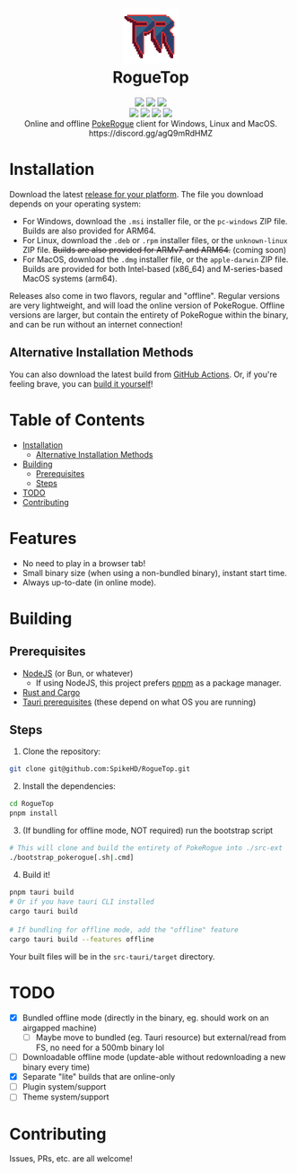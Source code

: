 <h1 align="center">
 <img height="100px" src="https://raw.githubusercontent.com/SpikeHD/roguetop/main/src-tauri/icons/icon.png" />
 <br />
 RogueTop
</h1>
<div align="center">
 <img src="https://img.shields.io/github/actions/workflow/status/SpikeHD/roguetop/build.yml" />
 <img src="https://img.shields.io/github/package-json/v/SpikeHD/roguetop" />
 <img src="https://img.shields.io/github/repo-size/SpikeHD/roguetop" />
</div>
<div align="center">
 <img src="https://img.shields.io/github/commit-activity/m/SpikeHD/roguetop" />
 <img src="https://img.shields.io/github/release-date/SpikeHD/roguetop" />
 <img src="https://img.shields.io/github/stars/SpikeHD/roguetop" />
 <img src="https://img.shields.io/github/downloads/SpikeHD/roguetop/total" />
</div>

<div align="center">
 Online and offline <a href="https://github.com/pagefaultgames/pokerogue">PokeRogue</a> client for Windows, Linux and MacOS.
 <br />
 https://discord.gg/agQ9mRdHMZ
</div>

# Installation

Download the latest [release for your platform](https://github.com/SpikeHD/RogueTop/releases). The file you download depends on your operating system:

* For Windows, download the `.msi` installer file, or the `pc-windows` ZIP file. Builds are also provided for ARM64.
* For Linux, download the `.deb` or `.rpm` installer files, or the `unknown-linux` ZIP file. ~~Builds are also provided for ARMv7 and ARM64.~~ (coming soon)
* For MacOS, download the `.dmg` installer file, or the `apple-darwin` ZIP file. Builds are provided for both Intel-based (x86_64) and M-series-based MacOS systems (arm64).

Releases also come in two flavors, regular and "offline". Regular versions are very lightweight, and will load the online version of PokeRogue. Offline versions are larger, but contain the entirety of PokeRogue within the binary, and can be run without an internet connection!

## Alternative Installation Methods

You can also download the latest build from [GitHub Actions](https://www.github.com/SpikeHD/RogueTop/actions). Or, if you're feeling brave, you can [build it yourself](#building)!

# Table of Contents

* [Installation](#installation)
  * [Alternative Installation Methods](#alternative-installation-methods)
* [Building](#building)
  * [Prerequisites](#prerequisites)
  * [Steps](#steps)
* [TODO](#todo)
* [Contributing](#contributing)

# Features

* No need to play in a browser tab!
* Small binary size (when using a non-bundled binary), instant start time.
* Always up-to-date (in online mode).

# Building

## Prerequisites

* [NodeJS](https://nodejs.org/en) (or Bun, or whatever)
  * If using NodeJS, this project prefers [pnpm](https://pnpm.io) as a package manager.
* [Rust and Cargo](https://www.rust-lang.org/)
* [Tauri prerequisites](https://v2.tauri.app/start/prerequisites/) (these depend on what OS you are running)

## Steps

1. Clone the repository:
  ```sh
  git clone git@github.com:SpikeHD/RogueTop.git
  ```
2. Install the dependencies:
  ```sh
  cd RogueTop
  pnpm install
  ```
3. (If bundling for offline mode, NOT required) run the bootstrap script
  ```sh
  # This will clone and build the entirety of PokeRogue into ./src-ext
  ./bootstrap_pokerogue[.sh|.cmd]
  ```
4. Build it!
  ```sh
  pnpm tauri build
  # Or if you have tauri CLI installed
  cargo tauri build

  # If bundling for offline mode, add the "offline" feature
  cargo tauri build --features offline
  ```

Your built files will be in the `src-tauri/target` directory.

# TODO

- [x] Bundled offline mode (directly in the binary, eg. should work on an airgapped machine)
  - [ ] Maybe move to bundled (eg. Tauri resource) but external/read from FS, no need for a 500mb binary lol
- [ ] Downloadable offline mode (update-able without redownloading a new binary every time)
- [x] Separate "lite" builds that are online-only
- [ ] Plugin system/support
- [ ] Theme system/support

# Contributing

Issues, PRs, etc. are all welcome!